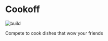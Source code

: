 # Cookoff

![build](https://travis-ci.com/zakcutner/cookoff.svg?token=myeQS1v2yzBXzoNmz7Wx&branch=master)

Compete to cook dishes that wow your friends
